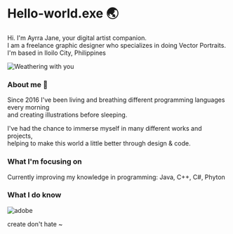 # Hello-world.exe 🌏 

Hi. I'm Ayrra Jane, your digital artist companion.  
I am a freelance graphic designer who specializes in doing Vector Portraits.  
I'm based in Iloilo City, Philippines

![Weathering with you](https://media1.tenor.com/images/bcb760ae97dc97e7d6855fe2694e345f/tenor.gif)

### About me 🤏 
Since 2016 I've been living and breathing different programming languages every morning   
and creating illustrations before sleeping.   

I've had the chance to immerse myself in many different works and projects,   
helping to make this world a little better through design & code.  

### What I'm focusing on
Currently improving my knowledge in programming: Java, C++, C#, Phyton

### What I do know

![adobe](https://scontent.fceb2-1.fna.fbcdn.net/v/t1.15752-9/122725457_348828449682252_4328519468293774617_n.png?_nc_cat=109&ccb=2&_nc_sid=ae9488&_nc_eui2=AeGDem7Z0WIl3fg2-YE4SNkObumCbqIF_Wlu6YJuogX9aVdBsmUwvaQl6cpQjgO3I1e-ftPTq3IAr7e8LARM0_qd&_nc_ohc=3vBWIGLM644AX91hKvb&_nc_ht=scontent.fceb2-1.fna&oh=97367bfd756c40a8cf5281f7b73847f2&oe=5FBCDE30)

create don't hate ~ 


<!--
**ayrrajane/ayrrajane** is a ✨ _special_ ✨ repository because its `README.md` (this file) appears on your GitHub profile.

Here are some ideas to get you started:

- 🔭 I’m currently working on ...
- 🌱 I’m currently learning ...
- 👯 I’m looking to collaborate on ...
- 🤔 I’m looking for help with ...
- 💬 Ask me about ...
- 📫 How to reach me: ...
- 😄 Pronouns: ...
- ⚡ Fun fact: ...
-->
